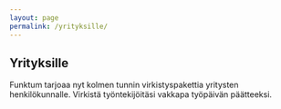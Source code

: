 ```yaml
---
layout: page
permalink: /yrityksille/
---
```


## Yrityksille

Funktum tarjoaa nyt kolmen tunnin virkistyspakettia yritysten henkilökunnalle. Virkistä työntekijöitäsi vakkapa työpäivän päätteeksi.

